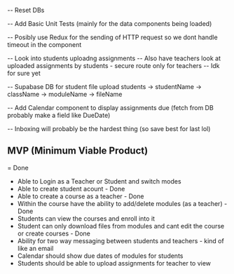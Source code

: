 <!-- -- Add a module component for course details page -->

<!-- -- Re-design the left side bar nav on course details -->

<!-- -- Update buttons for course details -->

<!-- -- Add a landing page on /landing (maybe) -->

<!-- -- Implement createCourse modal -->

<!-- -- Implement mongoDB createCourse -->
<!-- -- Design the login page -->

<!-- Create Course:
id: ObjectID
courseName: Calc 101
subject: Math
description: lorem ipsums
published: True
term: "2023-2024" -->

<!-- -- Fetch DB Data for Dashboard -->
<!-- -- Update routing for the courses/[course-name] -->
<!-- -- Show default initial sample module as first module
-- Subsequent modules will be the DB ones

-- Use Supabase for the files - File structure something like below

-- modules -> courseName -> moduleName -> fileData -->
<!-- -- Nicer Module Name form -->
<!-- -- Add descriptions for Who We Help
-- Update Pricing Cards to reflect Who We Help -->
<!-- -- Update README.md to show what the project is and etc -->
<!-- -- Add Hooks  -->

<!-- -- Update Modals with backdrop that you can click out of to close -->

<!-- -- Add Next Auth with credentials
-- Add singup route for nextauth
-- useSessions for auth (!auth redirect to /login) -->

<!-- -- Add helpers for mongoDB connecting and etc to DRY up code -->

<!-- -- Also update avatar for profile based on auth name so everyone has a unique avatar -->

<!-- -- Error handling for the not allowing same module name - handle in API route -->

<!-- -- Add React Hot Toast for uploading files and creating modules/courses -->

<!-- ---------------------------------TODO BELOW--------------------------------- -->

-- Reset DBs

-- Add Basic Unit Tests (mainly for the data components being loaded)

-- Posibly use Redux for the sending of HTTP request so we dont handle timeout in the component

-- Look into students uploadng assignments
-- Also have teachers look at uploaded assignments by students - secure route only for teachers
-- Idk for sure yet

-- Supabase DB for student file upload
students -> studentName -> className -> moduleName -> fileName

-- Add Calendar component to display assignments due (fetch from DB probably make a field like DueDate)

-- Inboxing will probably be the hardest thing (so save best for last lol)

<!--  #####################################################-->

## MVP (Minimum Viable Product)

<!--  --> = Done

- Able to Login as a Teacher or Student and switch modes
- Able to create student acount - Done
- Able to create a course as a teacher - Done
- Within the course have the ability to add/delete modules (as a teacher) - Done
- Students can view the courses and enroll into it
- Student can only download files from modules and cant edit the course or create courses - Done
- Ability for two way messaging between students and teachers - kind of like an email
- Calendar should show due dates of modules for students
- Students should be able to upload assignments for teacher to view
